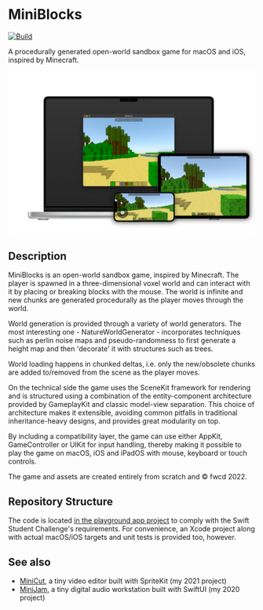 # MiniBlocks

[![Build](https://github.com/fwcd/mini-blocks/actions/workflows/build.yml/badge.svg)](https://github.com/fwcd/mini-blocks/actions/workflows/build.yml)

A procedurally generated open-world sandbox game for macOS and iOS, inspired by Minecraft.

![Showcase](showcase.png)

## Description

MiniBlocks is an open-world sandbox game, inspired by Minecraft. The player is spawned in a three-dimensional voxel world and can interact with it by placing or breaking blocks with the mouse. The world is infinite and new chunks are generated procedurally as the player moves through the world.

World generation is provided through a variety of world generators. The most interesting one - NatureWorldGenerator - incorporates techniques such as perlin noise maps and pseudo-randomness to first generate a height map and then 'decorate' it with structures such as trees.

World loading happens in chunked deltas, i.e. only the new/obsolete chunks are added to/removed from the scene as the player moves.

On the technical side the game uses the SceneKit framework for rendering and is structured using a combination of the entity-component architecture provided by GameplayKit and classic model-view separation. This choice of architecture makes it extensible, avoiding common pitfalls in traditional inheritance-heavy designs, and provides great modularity on top.

By including a compatibility layer, the game can use either AppKit, GameController or UIKit for input handling, thereby making it possible to play the game on macOS, iOS and iPadOS with mouse, keyboard or touch controls.

The game and assets are created entirely from scratch and © fwcd 2022.

## Repository Structure

The code is located [in the playground app project](MiniBlocks.swiftpm) to comply with the Swift Student Challenge's requirements. For convenience, an Xcode project along with actual macOS/iOS targets and unit tests is provided too, however.

## See also

* [MiniCut](https://github.com/fwcd/mini-cut), a tiny video editor built with SpriteKit (my 2021 project)
* [MiniJam](https://github.com/fwcd/mini-jam), a tiny digital audio workstation built with SwiftUI (my 2020 project)
